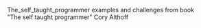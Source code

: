 The_self_taught_programmer
examples and challenges from book  
"The self taught programmer" Cory Althoff 

